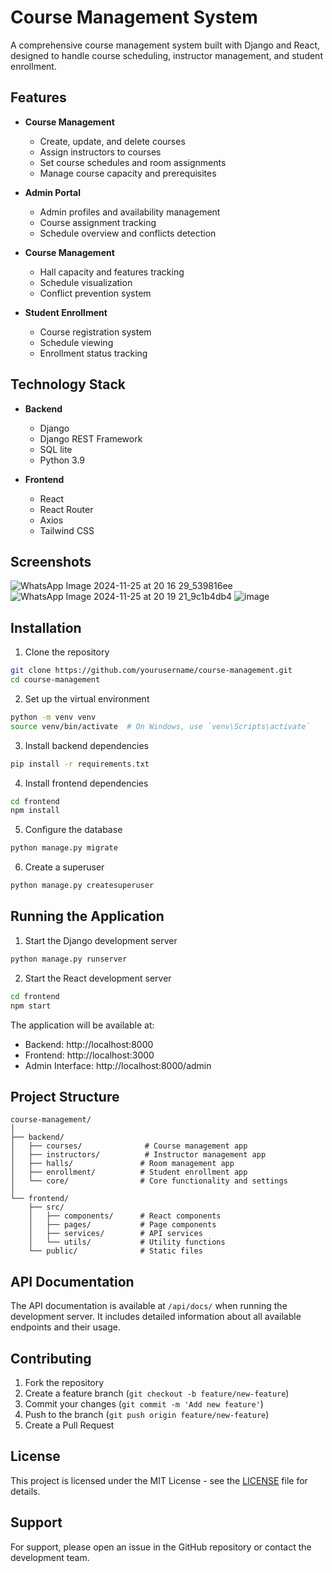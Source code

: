 # Course Management System

A comprehensive course management system built with Django and React, designed to handle course scheduling, instructor management, and student enrollment.

## Features

- **Course Management**
  - Create, update, and delete courses
  - Assign instructors to courses
  - Set course schedules and room assignments
  - Manage course capacity and prerequisites

- **Admin Portal**
  - Admin profiles and availability management
  - Course assignment tracking
  - Schedule overview and conflicts detection

- **Course Management**
  - Hall capacity and features tracking
  - Schedule visualization
  - Conflict prevention system

- **Student Enrollment**
  - Course registration system
  - Schedule viewing
  - Enrollment status tracking

## Technology Stack

- **Backend**
  - Django
  - Django REST Framework
  - SQL lite
  - Python 3.9

- **Frontend**
  - React
  - React Router
  - Axios
  - Tailwind CSS
## Screenshots

![WhatsApp Image 2024-11-25 at 20 16 29_539816ee](https://github.com/user-attachments/assets/491419b5-9aa0-478d-b841-9cc2ef214ed1)
![WhatsApp Image 2024-11-25 at 20 19 21_9c1b4db4](https://github.com/user-attachments/assets/a38c1c17-6af4-4de0-bd27-20217acfcaa6)
![image](https://github.com/user-attachments/assets/30c2f966-f309-4e94-be08-45ee605b4297)

## Installation


1. Clone the repository
```bash
git clone https://github.com/yourusername/course-management.git
cd course-management
```

2. Set up the virtual environment
```bash
python -m venv venv
source venv/bin/activate  # On Windows, use `venv\Scripts\activate`
```

3. Install backend dependencies
```bash
pip install -r requirements.txt
```

4. Install frontend dependencies
```bash
cd frontend
npm install
```

5. Configure the database
```bash
python manage.py migrate
```

6. Create a superuser
```bash
python manage.py createsuperuser
```

## Running the Application

1. Start the Django development server
```bash
python manage.py runserver
```

2. Start the React development server
```bash
cd frontend
npm start
```

The application will be available at:
- Backend: http://localhost:8000
- Frontend: http://localhost:3000
- Admin Interface: http://localhost:8000/admin

## Project Structure

```
course-management/
│
├── backend/
│   ├── courses/              # Course management app
│   ├── instructors/          # Instructor management app
│   ├── halls/               # Room management app
│   ├── enrollment/          # Student enrollment app
│   └── core/                # Core functionality and settings
│
└── frontend/
    ├── src/
    │   ├── components/      # React components
    │   ├── pages/           # Page components
    │   ├── services/        # API services
    │   └── utils/           # Utility functions
    └── public/              # Static files
```

## API Documentation

The API documentation is available at `/api/docs/` when running the development server. It includes detailed information about all available endpoints and their usage.

## Contributing

1. Fork the repository
2. Create a feature branch (`git checkout -b feature/new-feature`)
3. Commit your changes (`git commit -m 'Add new feature'`)
4. Push to the branch (`git push origin feature/new-feature`)
5. Create a Pull Request

## License

This project is licensed under the MIT License - see the [LICENSE](LICENSE) file for details.

## Support

For support, please open an issue in the GitHub repository or contact the development team.
